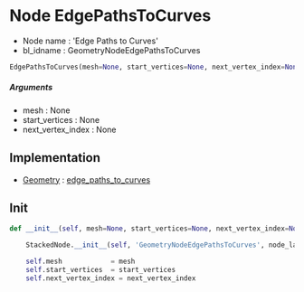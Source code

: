 # Node EdgePathsToCurves

- Node name : 'Edge Paths to Curves'
- bl_idname : GeometryNodeEdgePathsToCurves


``` python
EdgePathsToCurves(mesh=None, start_vertices=None, next_vertex_index=None, node_label=None, node_color=None)
```
##### Arguments

- mesh : None
- start_vertices : None
- next_vertex_index : None

## Implementation

- [Geometry](/docs/GeoNodes/Geometry.md) : [edge_paths_to_curves](/docs/GeoNodes/Geometry.md#edge_paths_to_curves)

## Init

``` python
def __init__(self, mesh=None, start_vertices=None, next_vertex_index=None, node_label=None, node_color=None):

    StackedNode.__init__(self, 'GeometryNodeEdgePathsToCurves', node_label=node_label, node_color=node_color)

    self.mesh            = mesh
    self.start_vertices  = start_vertices
    self.next_vertex_index = next_vertex_index
```
